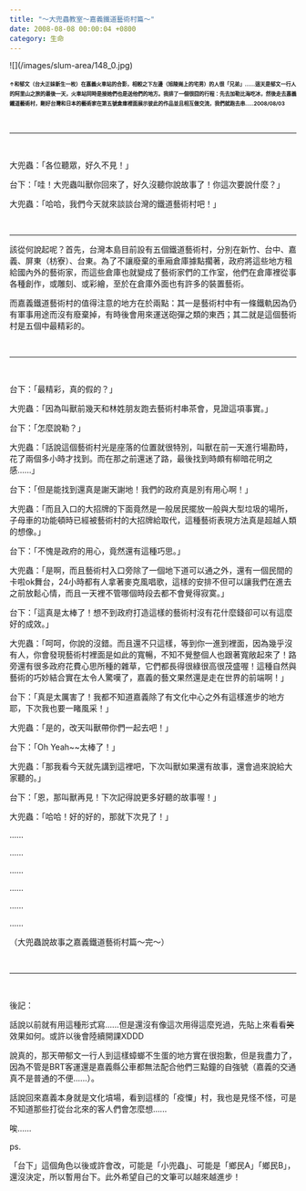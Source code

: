 ```yaml
---
title: "～大兜蟲教室～嘉義鐵道藝術村篇～"
date: 2008-08-08 00:00:04 +0800
category: 生命
---
```

<p>![](/images/slum-area/148_0.jpg)</p><p><b><span style="font-size: xx-small;">&uarr;和郁文（台大正妹新生一枚）在嘉義火車站的合影，相較之下左邊（旭陵崗上的宅男）的人很「兄弟」......這天是郁文一行人的阿里山之旅的最後一天，火車站同時是接她們也是送他們的地方。我排了一個很囧的行程：先去加勒比海吃冰，然後走去嘉義鐵道藝術村，剛好台灣和日本的藝術家在第五號倉庫裡面展示彼此的作品並且相互做交流，我們就跑去串.....2008/08/03</span></b></p><p>&nbsp;</p><hr /><p>&nbsp;</p><p>大兜蟲：「各位聽眾，好久不見！」</p><p>台下：「哇！大兜蟲叫獸你回來了，好久沒聽你說故事了！你這次要說什麼？」</p><p>大兜蟲：「哈哈，我們今天就來談談台灣的鐵道藝術村吧！」</p><p>&nbsp;</p><hr /><p>該從何說起呢？首先，台灣本島目前設有五個鐵道藝術村，分別在新竹、台中、嘉義、屏東（枋寮）、台東。為了不讓廢棄的車廂倉庫據點擱著，政府將這些地方租給國內外的藝術家，而這些倉庫也就變成了藝術家們的工作室，他們在倉庫裡從事各種創作，或雕刻、或彩繪，至於在倉庫外面也有許多的裝置藝術。</p><p>而嘉義鐵道藝術村的值得注意的地方在於兩點：其一是藝術村中有一條鐵軌因為仍有軍事用途而沒有廢棄掉，有時後會用來運送砲彈之類的東西；其二就是這個藝術村是五個中最精彩的。</p><p>&nbsp;</p><hr /><p>&nbsp;</p><p>台下：「最精彩，真的假的？」</p><p>大兜蟲：「因為叫獸前幾天和林姓朋友跑去藝術村串茶會，見證這項事實。」</p><p>台下：「怎麼說勒？」</p><p>大兜蟲：「話說這個藝術村光是座落的位置就很特別，叫獸在前一天進行場勘時，花了兩個多小時才找到。而在那之前還迷了路，最後找到時頗有柳暗花明之感......」</p><p>台下：「但是能找到還真是謝天謝地！我們的政府真是別有用心啊！」</p><p>大兜蟲：「而且入口的大招牌的下面竟然是一般居民擺放一般與大型垃圾的場所，子母車的功能頓時已經被藝術村的大招牌給取代，這種藝術表現方法真是超越人類的想像。」</p><p>台下：「不愧是政府的用心，竟然還有這種巧思。」</p><p>大兜蟲：「是啊，而且藝術村入口旁除了一個地下道可以通之外，還有一個民間的卡啦ok舞台，24小時都有人拿著麥克風唱歌，這樣的安排不但可以讓我們在進去之前放鬆心情，而且一天裡不管哪個時段去都不會覺得寂寞。」</p><p>台下：「這真是太棒了！想不到政府打造這樣的藝術村沒有花什麼錢卻可以有這麼好的成效。」</p><p>大兜蟲：「呵呵，你說的沒錯。而且還不只這樣，等到你一進到裡面，因為幾乎沒有人，你會發現藝術村裡面是如此的寬暢，不知不覺整個人也跟著寬敞起來了！路旁還有很多政府花費心思所種的雜草，它們都長得很綠很高很茂盛喔！這種自然與藝術的巧妙結合實在太令人驚嘆了，嘉義的藝文果然還是走在世界的前端啊！」</p><p>台下：「真是太厲害了！我都不知道嘉義除了有文化中心之外有這樣進步的地方耶，下次我也要一睹風采！」</p><p>大兜蟲：「是的，改天叫獸帶你們一起去吧！」</p><p>台下：「Oh Yeah~~太棒了！」</p><p>大兜蟲：「那我看今天就先講到這裡吧，下次叫獸如果還有故事，還會過來說給大家聽的。」</p><p>台下：「恩，那叫獸再見！下次記得說更多好聽的故事喔！」</p><p>大兜蟲：「哈哈！好的好的，那就下次見了！」</p><p>......</p><p>......</p><p>......</p><p>......</p><p>......</p><p>......</p><p>（大兜蟲說故事之嘉義鐵道藝術村篇～完～）&nbsp;</p><p>&nbsp;</p><hr /><p>&nbsp;</p><p>後記：</p><p>話說以前就有用這種形式寫......但是還沒有像這次用得這麼兇過，先貼上來看看<span style="text-decoration: line-through;">笑</span>效果如何。或許以後會陸續開課XDDD</p><p>說真的，那天帶郁文一行人到這樣蟑螂不生蛋的地方實在很抱歉，但是我盡力了，因為不管是BRT客運還是嘉義縣公車都無法配合他們三點鐘的自強號（嘉義的交通真不是普通的不便......）。</p><p>話說回來嘉義本身就是文化墳場，看到這樣的「疫憟」村，我也是見怪不怪，可是不知道那些打從台北來的客人們會怎麼想......</p><p>唉......</p><p>ps.</p><p>「台下」這個角色以後或許會改，可能是「小兜蟲」、可能是「鄉民A」「鄉民B」，還沒決定，所以暫用台下。此外希望自己的文筆可以越來越進步！</p>
